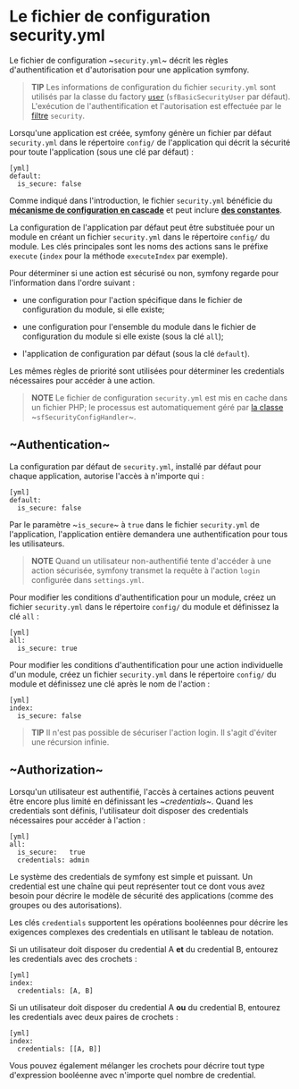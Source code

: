 ﻿Le fichier de configuration security.yml
===================================

Le fichier de configuration ~`security.yml`~ décrit les règles d'authentification et
d'autorisation pour une application symfony.

>**TIP**
>Les informations de configuration du fichier `security.yml` sont utilisés par
>la classe du factory [`user`](#chapter_05_user) (`sfBasicSecurityUser` par
>défaut). L'exécution de l'authentification et l'autorisation est
> effectuée par le [filtre](#chapter_12_security) `security`.

Lorsqu'une application est créée, symfony génère un fichier par défaut `security.yml`
dans le répertoire `config/` de l'application qui décrit la sécurité pour
toute l'application (sous une clé par défaut) :

    [yml]
    default:
      is_secure: false

Comme indiqué dans l'introduction, le fichier `security.yml` bénéficie du
[**mécanisme de configuration en cascade**](#chapter_03_configuration_en_cascade)
et peut inclure [**des constantes**](#chapter_03_constantes).

La configuration de l'application par défaut peut être substituée pour un module en
créant un fichier `security.yml` dans le répertoire `config/` du module. Les
clés principales sont les noms des actions sans le préfixe `execute` (`index` pour la
méthode `executeIndex` par exemple).

Pour déterminer si une action est sécurisé ou non, symfony regarde pour l'information
dans l'ordre suivant :

  * une configuration pour l'action spécifique dans le fichier de configuration du module,
    si elle existe;

  * une configuration pour l'ensemble du module dans le fichier de configuration du module si
    elle existe (sous la clé `all`);

  * l'application de configuration par défaut (sous la clé `default`).

Les mêmes règles de priorité sont utilisées pour déterminer les credentials nécessaires
pour accéder à une action.

>**NOTE**
>Le fichier de configuration `security.yml` est mis en cache dans un fichier PHP; le
>processus est automatiquement géré par [la classe](#chapter_14_config_handlers_yml)
>~`sfSecurityConfigHandler`~.

~Authentication~
----------------

La configuration par défaut de `security.yml`, installé par défaut pour chaque
application, autorise l'accès à n'importe qui :

    [yml]
    default:
      is_secure: false

Par le paramètre ~`is_secure`~ à `true` dans le fichier `security.yml` de
l'application, l'application entière demandera une authentification pour tous les utilisateurs.

>**NOTE**
>Quand un utilisateur non-authentifié tente d'accéder à une action sécurisée, symfony
>transmet la requête à l'action `login` configurée dans `settings.yml`.

Pour modifier les conditions d'authentification pour un module, créez un fichier `security.yml`
dans le répertoire `config/` du module et définissez la clé `all` :

    [yml]
    all:
      is_secure: true

Pour modifier les conditions d'authentification pour une action individuelle d'un module, créez
un fichier `security.yml` dans le répertoire `config/` du module et définissez une
clé après le nom de l'action :

    [yml]
    index:
      is_secure: false

>**TIP**
>Il n'est pas possible de sécuriser l'action login. Il s'agit d'éviter une récursion
>infinie.

~Authorization~
---------------

Lorsqu'un utilisateur est authentifié, l'accès à certaines actions peuvent être encore
plus limité en définissant les *~credentials~*. Quand les credentials sont définis, l'utilisateur
doit disposer des credentials nécessaires pour accéder à l'action :

    [yml]
    all:
      is_secure:   true
      credentials: admin

Le système des credentials de symfony est simple et puissant. Un credential est une
chaîne qui peut représenter tout ce dont vous avez besoin pour décrire le modèle
de sécurité des applications (comme des groupes ou des autorisations).

Les clés `credentials` supportent les opérations booléennes pour décrire les exigences
complexes des credentials en utilisant le tableau de notation.

Si un utilisateur doit disposer du credential A **et** du credential B, entourez les
credentials avec des crochets :

    [yml]
    index:
      credentials: [A, B]

Si un utilisateur doit disposer du credential A **ou** du credential B, entourez les
credentials avec deux paires de crochets :

    [yml]
    index:
      credentials: [[A, B]]

Vous pouvez également mélanger les crochets pour décrire tout type d'expression booléenne
avec n'importe quel nombre de credential.

